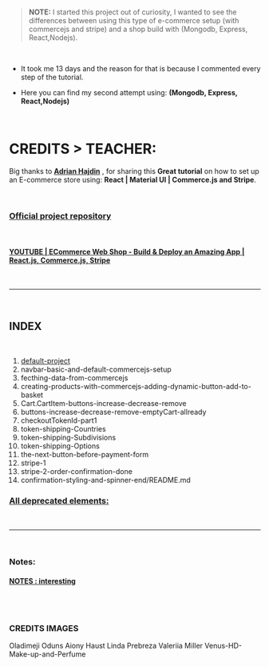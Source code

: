 <!-- # 🍯
API
app prgramming interface
<br>

#### Small notice:

> After 7 months of teaching myself blender, I am back to code, So this is one of the several projects I am preparing to get back in shape :).

<br>
[<img src="/src/img/undefined_first_commerceTests_beforeAdding-Products.jpg"/>]()
<br>

#### [NOTES : interesting](./src/Interesting.md)

<br>

# CREDITS:

Big thanks to **[Adrian Hajdin](https://github.com/adrianhajdin)** , for sharing this **Great tutorial** on how to set up an E-commerce store using: React | Commerce.js and Stripe.


>**NOTE** THE TEACHER tells that if we are using PROPS too much, the solution for it, is React Context

- But he is not going to use it in this project because we dont have many functions.

- I will create a recap react context soon (based in my school lessons)

- 1. default-project
- 2. navbar-basic-and-default-commercejs-setup
- 3. fecthing-data-from-commercejs
- 4. creating-products-with-commercejs-adding-dynamic-button-add-to-basket
- 5. Cart.CartItem-buttons-increase-decrease-remove
- 6. buttons-increase-decrease-remove-emptyCart-allready
- 7. checkoutTokenId-part1
- 8. token-shipping-Countries
- 9. token-shipping-Subdivisions
- 10. token-shipping-Options
- 11. the-next-button-before-payment-form
- 12. stripe-1
- 13. stripe-2-order-confirmation-done
- 14. confirmation-styling-and-spinner-end/README.md

https://commercejs.com/blog/adding-assets-via-the-chec-api/

-----------------------------------------
All deprecated elements:

https://commercejs.com/docs/api/#versioning

*-----------------------------------------


  // For each country, what we wanna do? we want to return,
  // a block of JSX, in this case it will be:<MenuItem and its content



Oladimeji Odunsi_beauty-woman1.jpeg
Aiony Haust_beauty-woman2.jpeg
pexels-linda-prebreza-286951.jpg
pexels-valeriia-miller-3910071.jpg
pexpexels-Venus-HD-Make-up-and-Perfume-2587363.jpg

-->

<br>

> **NOTE:** I started this project out of curiosity, I wanted to see the differences between using this type of e-commerce setup (with commercejs and stripe) and a shop build with (Mongodb, Express, React,Nodejs).

<br>

- It took me 13 days and the reason for that is because I commented every step of the tutorial.

- Here you can find my second attempt using: **(Mongodb, Express, React,Nodejs)**

<br>

# CREDITS > TEACHER:

Big thanks to **[Adrian Hajdin](https://github.com/adrianhajdin)** , for sharing this **Great tutorial** on how to set up an E-commerce store using: **React | Material UI | Commerce.js and Stripe**.

<br>

### [Official project repository](https://github.com/adrianhajdin/project_e_commerce)

<br>

#### [YOUTUBE | ECommerce Web Shop - Build & Deploy an Amazing App | React.js, Commerce.js, Stripe](https://www.youtube.com/watch?v=377AQ0y6LPA&t=10739s)

<br>
<hr>
<br>

## INDEX

<br>

1. [default-project](https://github.com/nadiamariduena/e-commerce-react-stripe/tree/default-project)
2. navbar-basic-and-default-commercejs-setup []()
3. fecthing-data-from-commercejs
4. creating-products-with-commercejs-adding-dynamic-button-add-to-basket
5. Cart.CartItem-buttons-increase-decrease-remove
6. buttons-increase-decrease-remove-emptyCart-allready
7. checkoutTokenId-part1
8. token-shipping-Countries
9. token-shipping-Subdivisions
10. token-shipping-Options
11. the-next-button-before-payment-form
12. stripe-1
13. stripe-2-order-confirmation-done
14. confirmation-styling-and-spinner-end/README.md

### [All deprecated elements:](https://commercejs.com/docs/api/#versioning)

<br>
<hr>
<br>

### Notes:

#### [NOTES : interesting](./src/Interesting.md)

 <br>
 <br>

### CREDITS IMAGES

Oladimeji Oduns
Aiony Haust
Linda Prebreza
Valeriia Miller
Venus-HD-Make-up-and-Perfume
